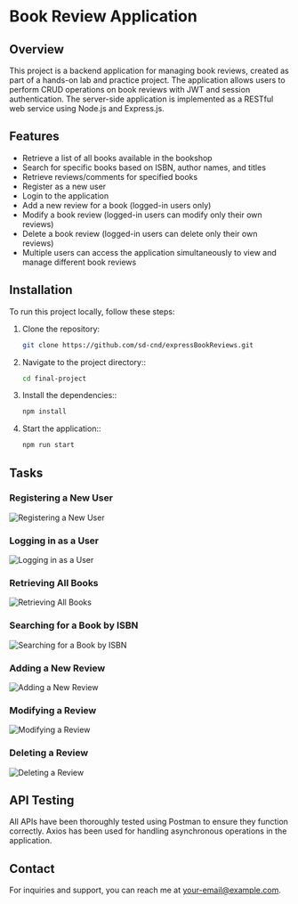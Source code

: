 # Book Review Application

## Overview
This project is a backend application for managing book reviews, created as part of a hands-on lab and practice project. The application allows users to perform CRUD operations on book reviews with JWT and session authentication. The server-side application is implemented as a RESTful web service using Node.js and Express.js.

## Features
- Retrieve a list of all books available in the bookshop
- Search for specific books based on ISBN, author names, and titles
- Retrieve reviews/comments for specified books
- Register as a new user
- Login to the application
- Add a new review for a book (logged-in users only)
- Modify a book review (logged-in users can modify only their own reviews)
- Delete a book review (logged-in users can delete only their own reviews)
- Multiple users can access the application simultaneously to view and manage different book reviews

## Installation
To run this project locally, follow these steps:

1. Clone the repository:
   ```bash
   git clone https://github.com/sd-cnd/expressBookReviews.git

2. Navigate to the project directory::
   ```bash
   cd final-project

3. Install the dependencies::
   ```bash
   npm install

4. Start the application::
   ```bash
   npm run start


## Tasks

### Registering a New User

![Registering a New User](screenshots/register.png)

### Logging in as a User

![Logging in as a User](screenshots/login.png)

### Retrieving All Books

![Retrieving All Books](screenshots/books.png)

### Searching for a Book by ISBN

![Searching for a Book by ISBN](screenshots/search.png)

### Adding a New Review

![Adding a New Review](screenshots/add_review.png)

### Modifying a Review

![Modifying a Review](screenshots/modify_review.png)

### Deleting a Review

![Deleting a Review](screenshots/delete_review.png)

## API Testing

All APIs have been thoroughly tested using Postman to ensure they function correctly. Axios has been used for handling asynchronous operations in the application.


## Contact

For inquiries and support, you can reach me at [your-email@example.com](mailto:sumitdey.cnd@gmail.com).